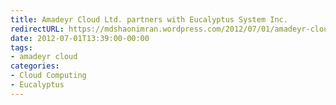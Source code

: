 ```yaml
---
title: Amadeyr Cloud Ltd. partners with Eucalyptus System Inc.
redirectURL: https://mdshaonimran.wordpress.com/2012/07/01/amadeyr-cloud-ltd-partners-with-eucalyptus-system-inc/
date: 2012-07-01T13:39:00-00:00
tags:
- amadeyr cloud
categories:
- Cloud Computing
- Eucalyptus
---
```

